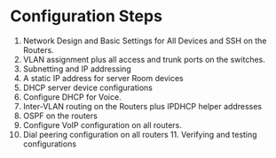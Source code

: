 # Configuration Steps

1. Network Design and Basic Settings for All Devices and SSH on the Routers.
2. VLAN assignment plus all access and trunk ports on the switches.
3. Subnetting and IP addressing
4. A static IP address for server Room devices
5. DHCP server device configurations
6. Configure DHCP for Voice.
7. Inter-VLAN routing on the Routers plus IPDHCP helper addresses
8. OSPF on the routers
9. Configure VoIP configuration on all routers.
10. Dial peering configuration on all routers 11. Verifying and testing configurations
